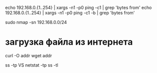 echo 192.168.0.{1..254} | xargs -n1 -p0 ping -c1 | grep 'bytes from'
echo 192.168.0.{1..254} | xargs -n1 -p0 ping -c1 -b | grep 'bytes from'

sudo nmap -sn 192.168.0.0/24

# загрузка файла из интернета
curl -O addr
wget addr


ss -tp VS netstat -tp
ss -tl
